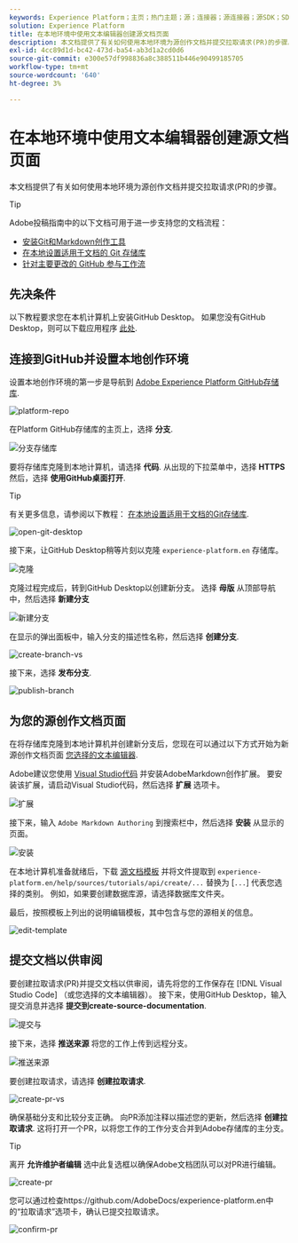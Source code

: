 ```yaml
---
keywords: Experience Platform；主页；热门主题；源；连接器；源连接器；源SDK；SDK
solution: Experience Platform
title: 在本地环境中使用文本编辑器创建源文档页面
description: 本文档提供了有关如何使用本地环境为源创作文档并提交拉取请求(PR)的步骤。
exl-id: 4cc89d1d-bc42-473d-ba54-ab3d1a2cd0d6
source-git-commit: e300e57df998836a8c388511b446e90499185705
workflow-type: tm+mt
source-wordcount: '640'
ht-degree: 3%

---
```


# 在本地环境中使用文本编辑器创建源文档页面

本文档提供了有关如何使用本地环境为源创作文档并提交拉取请求(PR)的步骤。

>[!TIP]
>
>Adobe投稿指南中的以下文档可用于进一步支持您的文档流程： <ul><li>[安装Git和Markdown创作工具](https://experienceleague.adobe.com/docs/contributor/contributor-guide/setup/install-tools.html)</li><li>[在本地设置适用于文档的 Git 存储库](https://experienceleague.adobe.com/docs/contributor/contributor-guide/setup/local-repo.html)</li><li>[针对主要更改的 GitHub 参与工作流](https://experienceleague.adobe.com/docs/contributor/contributor-guide/setup/full-workflow.html)</li></ul>

## 先决条件

以下教程要求您在本机计算机上安装GitHub Desktop。 如果您没有GitHub Desktop，则可以下载应用程序 [此处](https://desktop.github.com/).

## 连接到GitHub并设置本地创作环境

设置本地创作环境的第一步是导航到 [Adobe Experience Platform GitHub存储库](https://github.com/AdobeDocs/experience-platform.en).

![platform-repo](../assets/platform-repo.png)

在Platform GitHub存储库的主页上，选择 **分支**.

![分支存储库](../assets/fork.png)

要将存储库克隆到本地计算机，请选择 **代码**. 从出现的下拉菜单中，选择 **HTTPS** 然后，选择 **使用GitHub桌面打开**.

>[!TIP]
>
>有关更多信息，请参阅以下教程： [在本地设置适用于文档的Git存储库](https://experienceleague.adobe.com/docs/contributor/contributor-guide/setup/local-repo.html#create-a-local-clone-of-the-repository).

![open-git-desktop](../assets/open-git-desktop.png)

接下来，让GitHub Desktop稍等片刻以克隆 `experience-platform.en` 存储库。

![克隆](../assets/cloning.png)

克隆过程完成后，转到GitHub Desktop以创建新分支。 选择 **母版** 从顶部导航中，然后选择 **新建分支**

![新建分支](../assets/new-branch.png)

在显示的弹出面板中，输入分支的描述性名称，然后选择 **创建分支**.

![create-branch-vs](../assets/create-branch-vs.png)

接下来，选择 **发布分支**.

![publish-branch](../assets/publish-branch.png)

## 为您的源创作文档页面

在将存储库克隆到本地计算机并创建新分支后，您现在可以通过以下方式开始为新源创作文档页面 [您选择的文本编辑器](https://experienceleague.adobe.com/docs/contributor/contributor-guide/setup/install-tools.html#understand-markdown-editors).

Adobe建议您使用 [Visual Studio代码](https://code.visualstudio.com/) 并安装AdobeMarkdown创作扩展。 要安装该扩展，请启动Visual Studio代码，然后选择 **扩展** 选项卡。

![扩展](../assets/extension.png)

接下来，输入 `Adobe Markdown Authoring` 到搜索栏中，然后选择 **安装** 从显示的页面。

![安装](../assets/install.png)

在本地计算机准备就绪后，下载 [源文档模板](../assets/api-template.zip) 并将文件提取到 `experience-platform.en/help/sources/tutorials/api/create/...` 替换为 [`...`] 代表您选择的类别。 例如，如果要创建数据库源，请选择数据库文件夹。

最后，按照模板上列出的说明编辑模板，其中包含与您的源相关的信息。

![edit-template](../assets/edit-template.png)

## 提交文档以供审阅

要创建拉取请求(PR)并提交文档以供审阅，请先将您的工作保存在 [!DNL Visual Studio Code] （或您选择的文本编辑器）。 接下来，使用GitHub Desktop，输入提交消息并选择 **提交到create-source-documentation**.

![提交与](../assets/commit-vs.png)

接下来，选择 **推送来源** 将您的工作上传到远程分支。

![推送来源](../assets/push-origin.png)

要创建拉取请求，请选择 **创建拉取请求**.

![create-pr-vs](../assets/create-pr-vs.png)

确保基础分支和比较分支正确。 向PR添加注释以描述您的更新，然后选择 **创建拉取请求**. 这将打开一个PR，以将您工作的工作分支合并到Adobe存储库的主分支。

>[!TIP]
>
>离开 **允许维护者编辑** 选中此复选框以确保Adobe文档团队可以对PR进行编辑。

![create-pr](../assets/create-pr.png)

您可以通过检查https://github.com/AdobeDocs/experience-platform.en中的“拉取请求”选项卡，确认已提交拉取请求。

![confirm-pr](../assets/confirm-pr.png)
